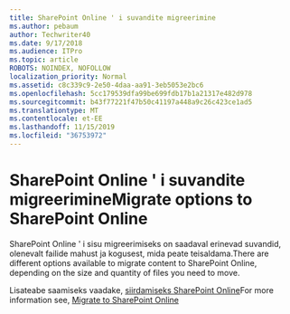 ```yaml
---
title: SharePoint Online ' i suvandite migreerimine
ms.author: pebaum
author: Techwriter40
ms.date: 9/17/2018
ms.audience: ITPro
ms.topic: article
ROBOTS: NOINDEX, NOFOLLOW
localization_priority: Normal
ms.assetid: c8c339c9-2e50-4daa-aa91-3eb5053e2bc6
ms.openlocfilehash: 5cc179539dfa99be699fdb17b1a21317e482d978
ms.sourcegitcommit: b43f77221f47b50c41197a448a9c26c423ce1ad5
ms.translationtype: MT
ms.contentlocale: et-EE
ms.lasthandoff: 11/15/2019
ms.locfileid: "36753972"
---
```

# <a name="migrate-options-to-sharepoint-online"></a><span data-ttu-id="9ca3f-102">SharePoint Online ' i suvandite migreerimine</span><span class="sxs-lookup"><span data-stu-id="9ca3f-102">Migrate options to SharePoint Online</span></span>

<span data-ttu-id="9ca3f-103">SharePoint Online ' i sisu migreerimiseks on saadaval erinevad suvandid, olenevalt failide mahust ja kogusest, mida peate teisaldama.</span><span class="sxs-lookup"><span data-stu-id="9ca3f-103">There are different options available to migrate content to SharePoint Online, depending on the size and quantity of files you need to move.</span></span>
  
<span data-ttu-id="9ca3f-104">Lisateabe saamiseks vaadake, [siirdamiseks SharePoint Online](https://go.microsoft.com/fwlink/?linkid-2022029)</span><span class="sxs-lookup"><span data-stu-id="9ca3f-104">For more information see, [Migrate to SharePoint Online](https://go.microsoft.com/fwlink/?linkid-2022029)</span></span>
  


